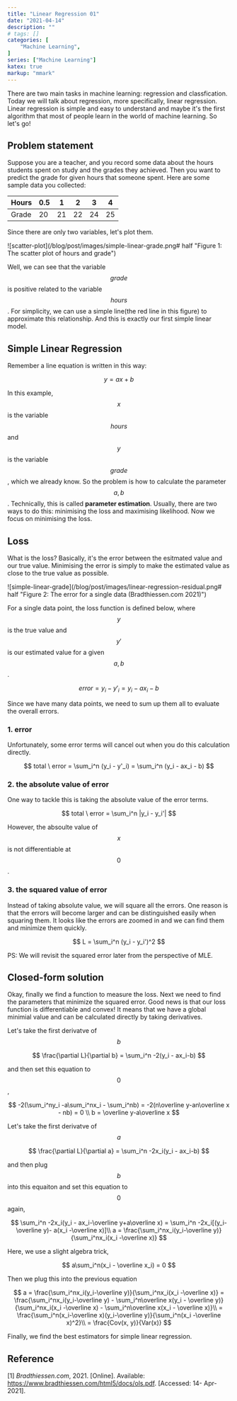 ```yaml
---
title: "Linear Regression 01"
date: "2021-04-14"
description: ""
# tags: []
categories: [
    "Machine Learning",
]
series: ["Machine Learning"]
katex: true
markup: "mmark"
---
```




There are two main tasks in machine learning: regression and classfication. Today we will talk about regression, more specifically, linear regression. Linear regression is simple and easy to understand and maybe it's the first algorithm that most of people learn in the world of machine learning. So let's go!



## Problem statement

Suppose you are a teacher, and you record some data about the hours students spent on study and the grades they achieved. Then you want to predict the grade for given hours that someone spent. Here are some sample data you collected:



| Hours | 0.5  | 1    | 2    | 3    | 4    |
| ----- | ---- | ---- | ---- | ---- | ---- |
| Grade | 20   | 21   | 22   | 24   | 25   |

Since there are only two variables, let's plot them.



![scatter-plot](/blog/post/images/simple-linear-grade.png# half "Figure 1: The scatter plot of hours and grade")



Well, we can see that the variable $$grade$$ is positive related to the variable $$hours$$. For simplicity, we can use a simple line(the red line in this figure)  to approximate this relationship. And this is exactly our first simple linear model.



## Simple Linear Regression



Remember a line equation is written in this way:


$$
y = ax + b
$$


In this example, $$x$$ is the variable $$hours$$ and $$y$$ is the variable $$grade$$ , which we already know. So the problem is how to calculate the parameter $$a, b$$. Technically, this is called **parameter estimation**. Usually, there are two ways to do this: minimising the loss and maximising likelihood. Now we focus on minimising the loss.



## Loss

What is the loss? Basically, it's the error between the esitmated value and our true value. Minimising the error is simply to make the estimated value as close to the true value as possible. 



![simple-linear-grade](/blog/post/images/linear-regression-residual.png# half "Figure 2: The error for a single data \(Bradthiessen.com 2021\)")



For a single data point, the loss function is defined below, where $$y$$ is the true value and $$y'$$ is our estimated value for a given $$a, b$$.  


$$
error = y_i - y'_i = y_i - ax_i - b
$$


Since we have many data points, we need to sum up them all to evaluate the overall errors. 



### 1. error

Unfortunately, some error terms will cancel out when you do this calculation directly.


$$
total \ error = \sum_i^n (y_i - y'_i) = \sum_i^n (y_i - ax_i - b)
$$


### 2. the absolute value of error

One way to tackle this is taking the absolute value of the error terms.


$$
total \ error =  \sum_i^n |y_i - y_i'|
$$




However, the absoulte value of $$x$$ is not differentiable at $$0$$.



### 3. the squared value of error



Instead of taking absolute value, we will square all the errors. One reason is that the errors will become larger and can be distinguished easily when squaring them. It looks like the errors are zoomed in and we can find them and minimize them quickly.


$$
L =  \sum_i^n (y_i - y_i')^2
$$


PS: We will revisit the squared error later from the perspective of MLE.



## Closed-form solution

Okay, finally we find a function to measure the loss. Next we need to find the parameters that minimize the squared error. Good news is that our loss function is differentiable and convex! It means that we have a global minimial value and can be calculated directly by taking derivatives.



Let's take the first derivatve of $$b$$


$$
\frac{\partial L}{\partial b} = \sum_i^n -2(y_i - ax_i-b)
$$


and then set this equation to $$0$$,


$$
-2(\sum_i^ny_i -a\sum_i^nx_i - \sum_i^nb) = -2(n\overline y-an\overline x - nb) = 0 \\
b = \overline y-a\overline x
$$


Let's take the first derivatve of $$a$$


$$
\frac{\partial L}{\partial a} = \sum_i^n -2x_i(y_i - ax_i-b)
$$


and then plug $$b$$ into this equaiton and set this equation to $$0$$ again,


$$
\sum_i^n -2x_i(y_i - ax_i-\overline y+a\overline x) = \sum_i^n -2x_i[(y_i-\overline y)- a(x_i -\overline x)]\\
a = \frac{\sum_i^nx_i(y_i-\overline y)}{\sum_i^nx_i(x_i -\overline x)}
$$


Here, we use a slight algebra trick,


$$
a\sum_i^n(x_i - \overline x_i) = 0
$$


Then we plug this into the previous equation


$$
a = \frac{\sum_i^nx_i(y_i-\overline y)}{\sum_i^nx_i(x_i -\overline x)} = \frac{\sum_i^nx_i(y_i-\overline y) - \sum_i^n\overline x(y_i - \overline y)}{\sum_i^nx_i(x_i -\overline x) - \sum_i^n\overline x(x_i - \overline x)}\\
= \frac{\sum_i^n(x_i-\overline x)(y_i-\overline y)}{\sum_i^n(x_i -\overline x)^2}\\
= \frac{Cov(x, y)}{Var(x)}
$$


Finally, we find the best estimators for simple linear regression.



## Reference

[1] *Bradthiessen.com*, 2021. [Online]. Available: https://www.bradthiessen.com/html5/docs/ols.pdf. [Accessed: 14- Apr- 2021].



